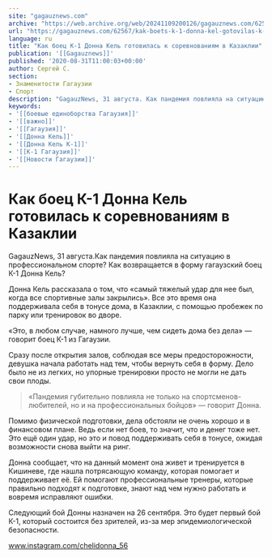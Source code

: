 ```yaml
---
site: "gagauznews.com"
archive: "https://web.archive.org/web/20241109200126/gagauznews.com/62567/kak-boets-k-1-donna-kel-gotovilas-k-sorevnovaniyam-v-kazaklii.html"
url: "https://gagauznews.com/62567/kak-boets-k-1-donna-kel-gotovilas-k-sorevnovaniyam-v-kazaklii.html"
language: ru
title: "Как боец К-1 Донна Кель готовилась к соревнованиям в Казаклии"
publication: '[[Gagauznews]]'
published: '2020-08-31T11:00:03+00:00'
author: Сергей С.
section:
- Знаменитости Гагаузии
- Спорт
description: "GagauzNews, 31 августа. Как пандемия повлияла на ситуацию в профессиональном спорте? Как возвращается в форму гагаузский боец К-1 Донна Кель? Донна Кель рассказала о том, что «самый тяжелый удар для нее был, когда все спортивные залы закрылись». Все это время она поддерживала себя в тонусе дома, в Казаклии, с помощью пробежек по парку или тренировок во дворе. «Это, в любом случае, намного лучше, чем сидеть дома без дела» — говорит боец К-1 из Гагаузии. Сразу после открытия залов, соблюдая все меры предосторожности, девушка начала работать над тем, чтобы вернуть себя в форму. Дело было не из легких, но упорные тренировки […]"
keywords:
- '[[боевые единоборства Гагаузия]]'
- '[[важно]]'
- '[[Гагаузия]]'
- '[[Донна Кель]]'
- '[[Донна Кель К-1]]'
- '[[К-1 Гагаузия]]'
- '[[Новости Гагаузии]]'
---
```


# Как боец К-1 Донна Кель готовилась к соревнованиям в Казаклии

GagauzNews, 31 августа.Как пандемия повлияла на ситуацию в профессиональном спорте? Как возвращается в форму гагаузский боец К-1 Донна Кель?

Донна Кель рассказала о том, что «самый тяжелый удар для нее был, когда все спортивные залы закрылись». Все это время она поддерживала себя в тонусе дома, в Казаклии, с помощью пробежек по парку или тренировок во дворе.

«Это, в любом случае, намного лучше, чем сидеть дома без дела» — говорит боец К-1 из Гагаузии.

Сразу после открытия залов, соблюдая все меры предосторожности, девушка начала работать над тем, чтобы вернуть себя в форму. Дело было не из легких, но упорные тренировки просто не могли не дать свои плоды.

> «Пандемия губительно повлияла не только на спортсменов-любителей, но и на профессиональных бойцов» — говорит Донна.

Помимо физической подготовки, дела обстояли не очень хорошо и в финансовом плане. Ведь если нет боев, то значит, что и денег тоже нет. Это ещё один удар, но это и повод поддерживать себя в тонусе, ожидая возможности снова выйти на ринг.

Донна сообщает, что на данный момент она живет и тренируется в Кишиневе, где нашла потрясающую команду, которая помогает и поддерживает её. Ей помогают профессиональные тренеры, которые правильно подходят к подготовке, знают над чем нужно работать и вовремя исправляют ошибки.

Следующий бой Донны назначен на 26 сентября. Это будет первый бой К-1, который состоится без зрителей, из-за мер эпидемиологической безопасности.

www.instagram.com/chelidonna_56